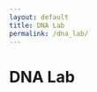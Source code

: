 ```yaml
---
layout: default
title: DNA Lab
permalink: /dna_lab/
---
```


<h1>DNA Lab</h1>
<canvas id="labCanvas" width="800" height="600"></canvas>
<script src="{{ '/assets/lab.js' | relative_url }}"></script>

